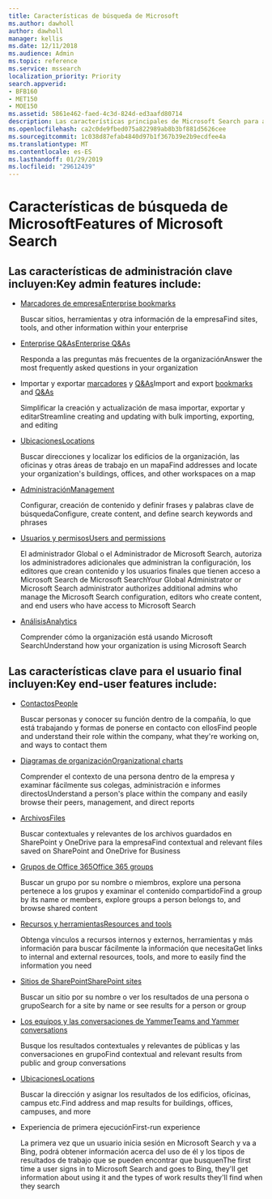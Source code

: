 ```yaml
---
title: Características de búsqueda de Microsoft
ms.author: dawholl
author: dawholl
manager: kellis
ms.date: 12/11/2018
ms.audience: Admin
ms.topic: reference
ms.service: mssearch
localization_priority: Priority
search.appverid:
- BFB160
- MET150
- MOE150
ms.assetid: 5861e462-faed-4c3d-824d-ed3aafd80714
description: Las características principales de Microsoft Search para administradores y usuarios finales incluyen marcadores, Q&As y administración y perspectivas de datos
ms.openlocfilehash: ca2c0de9fbed075a822989ab8b3bf881d5626cee
ms.sourcegitcommit: 1c038d87efab4840d97b1f367b39e2b9ecdfee4a
ms.translationtype: MT
ms.contentlocale: es-ES
ms.lasthandoff: 01/29/2019
ms.locfileid: "29612439"
---
```

# <a name="features-of-microsoft-search"></a><span data-ttu-id="102f9-103">Características de búsqueda de Microsoft</span><span class="sxs-lookup"><span data-stu-id="102f9-103">Features of Microsoft Search</span></span>

## <a name="key-admin-features-include"></a><span data-ttu-id="102f9-104">Las características de administración clave incluyen:</span><span class="sxs-lookup"><span data-stu-id="102f9-104">Key admin features include:</span></span>

- [<span data-ttu-id="102f9-105">Marcadores de empresa</span><span class="sxs-lookup"><span data-stu-id="102f9-105">Enterprise bookmarks</span></span>](create-and-manage-bookmarks.md)
    
    <span data-ttu-id="102f9-106">Buscar sitios, herramientas y otra información de la empresa</span><span class="sxs-lookup"><span data-stu-id="102f9-106">Find sites, tools, and other information within your enterprise</span></span>
    
- [<span data-ttu-id="102f9-107">Enterprise Q&As</span><span class="sxs-lookup"><span data-stu-id="102f9-107">Enterprise Q&As</span></span>](create-and-manage-qas.md)
    
    <span data-ttu-id="102f9-108">Responda a las preguntas más frecuentes de la organización</span><span class="sxs-lookup"><span data-stu-id="102f9-108">Answer the most frequently asked questions in your organization</span></span>
    
- <span data-ttu-id="102f9-109">Importar y exportar [marcadores](bulk-create-bookmarks.md) y [Q&As](bulk-create-qas.md)</span><span class="sxs-lookup"><span data-stu-id="102f9-109">Import and export [bookmarks](bulk-create-bookmarks.md) and [Q&As](bulk-create-qas.md)</span></span>
    
    <span data-ttu-id="102f9-110">Simplificar la creación y actualización de masa importar, exportar y editar</span><span class="sxs-lookup"><span data-stu-id="102f9-110">Streamline creating and updating with bulk importing, exporting, and editing</span></span>

- [<span data-ttu-id="102f9-111">Ubicaciones</span><span class="sxs-lookup"><span data-stu-id="102f9-111">Locations</span></span>](locations.md)
    
    <span data-ttu-id="102f9-112">Buscar direcciones y localizar los edificios de la organización, las oficinas y otras áreas de trabajo en un mapa</span><span class="sxs-lookup"><span data-stu-id="102f9-112">Find addresses and locate your organization's buildings, offices, and other workspaces on a map</span></span>
    
- [<span data-ttu-id="102f9-113">Administración</span><span class="sxs-lookup"><span data-stu-id="102f9-113">Management</span></span>](set-up-microsoft-search.md)
    
    <span data-ttu-id="102f9-114">Configurar, creación de contenido y definir frases y palabras clave de búsqueda</span><span class="sxs-lookup"><span data-stu-id="102f9-114">Configure, create content, and define search keywords and phrases</span></span>
    
- [<span data-ttu-id="102f9-115">Usuarios y permisos</span><span class="sxs-lookup"><span data-stu-id="102f9-115">Users and permissions</span></span>](add-users.md)
    
    <span data-ttu-id="102f9-116">El administrador Global o el Administrador de Microsoft Search, autoriza los administradores adicionales que administran la configuración, los editores que crean contenido y los usuarios finales que tienen acceso a Microsoft Search de Microsoft Search</span><span class="sxs-lookup"><span data-stu-id="102f9-116">Your Global Administrator or Microsoft Search administrator authorizes additional admins who manage the Microsoft Search configuration, editors who create content, and end users who have access to Microsoft Search</span></span>
    
- [<span data-ttu-id="102f9-117">Análisis</span><span class="sxs-lookup"><span data-stu-id="102f9-117">Analytics </span></span>](get-insights.md) 
    
    <span data-ttu-id="102f9-118">Comprender cómo la organización está usando Microsoft Search</span><span class="sxs-lookup"><span data-stu-id="102f9-118">Understand how your organization is using Microsoft Search</span></span> 
    
## <a name="key-end-user-features-include"></a><span data-ttu-id="102f9-119">Las características clave para el usuario final incluyen:</span><span class="sxs-lookup"><span data-stu-id="102f9-119">Key end-user features include:</span></span>

- [<span data-ttu-id="102f9-120">Contactos</span><span class="sxs-lookup"><span data-stu-id="102f9-120">People</span></span>](use/find-people-and-groups.md)
    
    <span data-ttu-id="102f9-121">Buscar personas y conocer su función dentro de la compañía, lo que está trabajando y formas de ponerse en contacto con ellos</span><span class="sxs-lookup"><span data-stu-id="102f9-121">Find people and understand their role within the company, what they're working on, and ways to contact them</span></span>
    
- [<span data-ttu-id="102f9-122">Diagramas de organización</span><span class="sxs-lookup"><span data-stu-id="102f9-122">Organizational charts</span></span>](use/find-people-and-groups.md)
    
    <span data-ttu-id="102f9-123">Comprender el contexto de una persona dentro de la empresa y examinar fácilmente sus colegas, administración e informes directos</span><span class="sxs-lookup"><span data-stu-id="102f9-123">Understand a person's place within the company and easily browse their peers, management, and direct reports</span></span>
    
- [<span data-ttu-id="102f9-124">Archivos</span><span class="sxs-lookup"><span data-stu-id="102f9-124">Files</span></span>](use/find-files.md)
    
    <span data-ttu-id="102f9-125">Buscar contextuales y relevantes de los archivos guardados en SharePoint y OneDrive para la empresa</span><span class="sxs-lookup"><span data-stu-id="102f9-125">Find contextual and relevant files saved on SharePoint and OneDrive for Business</span></span>
    
- [<span data-ttu-id="102f9-126">Grupos de Office 365</span><span class="sxs-lookup"><span data-stu-id="102f9-126">Office 365 groups</span></span>](use/find-people-and-groups.md)
    
    <span data-ttu-id="102f9-127">Buscar un grupo por su nombre o miembros, explore una persona pertenece a los grupos y examinar el contenido compartido</span><span class="sxs-lookup"><span data-stu-id="102f9-127">Find a group by its name or members, explore groups a person belongs to, and browse shared content</span></span>
    
- [<span data-ttu-id="102f9-128">Recursos y herramientas</span><span class="sxs-lookup"><span data-stu-id="102f9-128">Resources and tools</span></span>](use/find-resources-tools-and-more.md)
    
    <span data-ttu-id="102f9-129">Obtenga vínculos a recursos internos y externos, herramientas y más información para buscar fácilmente la información que necesita</span><span class="sxs-lookup"><span data-stu-id="102f9-129">Get links to internal and external resources, tools, and more to easily find the information you need</span></span>
    
- [<span data-ttu-id="102f9-130">Sitios de SharePoint</span><span class="sxs-lookup"><span data-stu-id="102f9-130">SharePoint sites</span></span>](use/find-sharepoint-sites.md)
    
    <span data-ttu-id="102f9-131">Buscar un sitio por su nombre o ver los resultados de una persona o grupo</span><span class="sxs-lookup"><span data-stu-id="102f9-131">Search for a site by name or see results for a person or group</span></span>
    
- [<span data-ttu-id="102f9-132">Los equipos y las conversaciones de Yammer</span><span class="sxs-lookup"><span data-stu-id="102f9-132">Teams and Yammer conversations</span></span>](use/find-conversations.md)
    
    <span data-ttu-id="102f9-133">Busque los resultados contextuales y relevantes de públicas y las conversaciones en grupo</span><span class="sxs-lookup"><span data-stu-id="102f9-133">Find contextual and relevant results from public and group conversations</span></span>

- [<span data-ttu-id="102f9-134">Ubicaciones</span><span class="sxs-lookup"><span data-stu-id="102f9-134">Locations</span></span>](use/find-locations.md)
    
    <span data-ttu-id="102f9-135">Buscar la dirección y asignar los resultados de los edificios, oficinas, campus etc.</span><span class="sxs-lookup"><span data-stu-id="102f9-135">Find address and map results for buildings, offices, campuses, and more</span></span>
    
- <span data-ttu-id="102f9-136">Experiencia de primera ejecución</span><span class="sxs-lookup"><span data-stu-id="102f9-136">First-run experience</span></span>
    
    <span data-ttu-id="102f9-137">La primera vez que un usuario inicia sesión en Microsoft Search y va a Bing, podrá obtener información acerca del uso de él y los tipos de resultados de trabajo que se pueden encontrar que busquen</span><span class="sxs-lookup"><span data-stu-id="102f9-137">The first time a user signs in to Microsoft Search and goes to Bing, they'll get information about using it and the types of work results they'll find when they search</span></span>